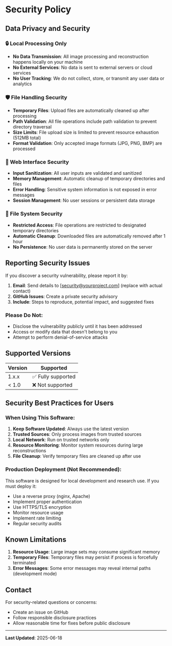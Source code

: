 # Security Policy

## Data Privacy and Security

### 🔒 Local Processing Only
- **No Data Transmission**: All image processing and reconstruction happens locally on your machine
- **No External Services**: No data is sent to external servers or cloud services
- **No User Tracking**: We do not collect, store, or transmit any user data or analytics

### 🛡️ File Handling Security
- **Temporary Files**: Upload files are automatically cleaned up after processing
- **Path Validation**: All file operations include path validation to prevent directory traversal
- **Size Limits**: File upload size is limited to prevent resource exhaustion (512MB total)
- **Format Validation**: Only accepted image formats (JPG, PNG, BMP) are processed

### 🔐 Web Interface Security
- **Input Sanitization**: All user inputs are validated and sanitized
- **Memory Management**: Automatic cleanup of temporary directories and files
- **Error Handling**: Sensitive system information is not exposed in error messages
- **Session Management**: No user sessions or persistent data storage

### 📁 File System Security
- **Restricted Access**: File operations are restricted to designated temporary directories
- **Automatic Cleanup**: Downloaded files are automatically removed after 1 hour
- **No Persistence**: No user data is permanently stored on the server

## Reporting Security Issues

If you discover a security vulnerability, please report it by:

1. **Email**: Send details to [security@yourproject.com] (replace with actual contact)
2. **GitHub Issues**: Create a private security advisory
3. **Include**: Steps to reproduce, potential impact, and suggested fixes

### Please Do Not:
- Disclose the vulnerability publicly until it has been addressed
- Access or modify data that doesn't belong to you
- Attempt to perform denial-of-service attacks

## Supported Versions

| Version | Supported          |
| ------- | ------------------ |
| 1.x.x   | ✅ Fully supported |
| < 1.0   | ❌ Not supported   |

## Security Best Practices for Users

### When Using This Software:
1. **Keep Software Updated**: Always use the latest version
2. **Trusted Sources**: Only process images from trusted sources
3. **Local Network**: Run on trusted networks only
4. **Resource Monitoring**: Monitor system resources during large reconstructions
5. **File Cleanup**: Verify temporary files are cleaned up after use

### Production Deployment (Not Recommended):
This software is designed for local development and research use. If you must deploy it:
- Use a reverse proxy (nginx, Apache)
- Implement proper authentication
- Use HTTPS/TLS encryption
- Monitor resource usage
- Implement rate limiting
- Regular security audits

## Known Limitations

1. **Resource Usage**: Large image sets may consume significant memory
2. **Temporary Files**: Temporary files may persist if process is forcefully terminated
3. **Error Messages**: Some error messages may reveal internal paths (development mode)

## Contact

For security-related questions or concerns:
- Create an issue on GitHub
- Follow responsible disclosure practices
- Allow reasonable time for fixes before public disclosure

---

**Last Updated**: 2025-06-18